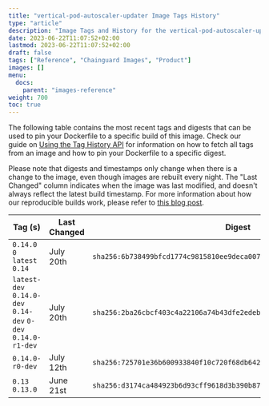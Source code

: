 ```yaml
---
title: "vertical-pod-autoscaler-updater Image Tags History"
type: "article"
description: "Image Tags and History for the vertical-pod-autoscaler-updater Chainguard Image"
date: 2023-06-22T11:07:52+02:00
lastmod: 2023-06-22T11:07:52+02:00
draft: false
tags: ["Reference", "Chainguard Images", "Product"]
images: []
menu:
  docs:
    parent: "images-reference"
weight: 700
toc: true
---
```


The following table contains the most recent tags and digests that can be used to pin your Dockerfile to a specific build of this image. Check our guide on [Using the Tag History API](/chainguard/chainguard-images/using-the-tag-history-api/) for information on how to fetch all tags from an image and how to pin your Dockerfile to a specific digest.

Please note that digests and timestamps only change when there is a change to the image, even though images are rebuilt every night. The "Last Changed" column indicates when the image was last modified, and doesn't always reflect the latest build timestamp. For more information about how our reproducible builds work, please refer to [this blog post](https://www.chainguard.dev/unchained/reproducing-chainguards-reproducible-image-builds).

| Tag (s)                                                       | Last Changed | Digest                                                                    |
|---------------------------------------------------------------|--------------|---------------------------------------------------------------------------|
|  `0.14.0` `0` `latest` `0.14`                                 | July 20th    | `sha256:6b738499bfcd1774c9815810ee9deca007efec305fbed1efc403a855204eca51` |
|  `latest-dev` `0.14.0-dev` `0.14-dev` `0-dev` `0.14.0-r1-dev` | July 20th    | `sha256:2ba26cbcf403c4a22106a74b43dfe2edeb97e49974cf5a3279200d249d30cc5a` |
|  `0.14.0-r0-dev`                                              | July 12th    | `sha256:725701e36b600933840f10c720f68db642591daf139b28379cad5191c5de2fb8` |
|  `0.13` `0.13.0`                                              | June 21st    | `sha256:d3174ca484923b6d93cff9618d3b390b8797e293ef97e24b1b4c3116dadd1a67` |

